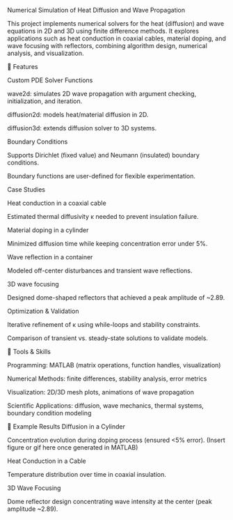 Numerical Simulation of Heat Diffusion and Wave Propagation

This project implements numerical solvers for the heat (diffusion) and wave equations in 2D and 3D using finite difference methods. It explores applications such as heat conduction in coaxial cables, material doping, and wave focusing with reflectors, combining algorithm design, numerical analysis, and visualization.

🔹 Features

Custom PDE Solver Functions

wave2d: simulates 2D wave propagation with argument checking, initialization, and iteration.

diffusion2d: models heat/material diffusion in 2D.

diffusion3d: extends diffusion solver to 3D systems.

Boundary Conditions

Supports Dirichlet (fixed value) and Neumann (insulated) boundary conditions.

Boundary functions are user-defined for flexible experimentation.

Case Studies

Heat conduction in a coaxial cable

Estimated thermal diffusivity κ needed to prevent insulation failure.

Material doping in a cylinder

Minimized diffusion time while keeping concentration error under 5%.

Wave reflection in a container

Modeled off-center disturbances and transient wave reflections.

3D wave focusing

Designed dome-shaped reflectors that achieved a peak amplitude of ~2.89.

Optimization & Validation

Iterative refinement of κ using while-loops and stability constraints.

Comparison of transient vs. steady-state solutions to validate models.

🔹 Tools & Skills

Programming: MATLAB (matrix operations, function handles, visualization)

Numerical Methods: finite differences, stability analysis, error metrics

Visualization: 2D/3D mesh plots, animations of wave propagation

Scientific Applications: diffusion, wave mechanics, thermal systems, boundary condition modeling

🔹 Example Results
Diffusion in a Cylinder

Concentration evolution during doping process (ensured <5% error).
(Insert figure or gif here once generated in MATLAB)

Heat Conduction in a Cable

Temperature distribution over time in coaxial insulation.

3D Wave Focusing

Dome reflector design concentrating wave intensity at the center (peak amplitude ~2.89).